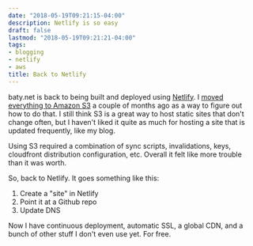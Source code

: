 ```yaml
---
date: "2018-05-19T09:21:15-04:00"
description: Netlify is so easy
draft: false
lastmod: "2018-05-19T09:21:21-04:00"
tags:
- blogging
- netlify
- aws
title: Back to Netlify
---
```


baty.net is back to being built and deployed using
[Netlify](https://netlify.com). I [moved everything to Amazon
S3](/2018/moving-to-amazon-s3/) a couple of months ago as a way to figure out
how to do that. I still think S3 is a great way to host static sites that don't
change often, but I haven't liked it quite as much for hosting a site that is
updated frequently, like my blog. 

Using S3 required a combination of sync scripts, invalidations, keys, cloudfront
distribution configuration, etc. Overall it felt like more trouble than it was worth.

So, back to Netlify. It goes something like this:

1. Create a "site" in Netlify
2. Point it at a Github repo
3. Update DNS

Now I have continuous deployment, automatic SSL, a global CDN, and a bunch of
other stuff I don't even use yet. For free.



